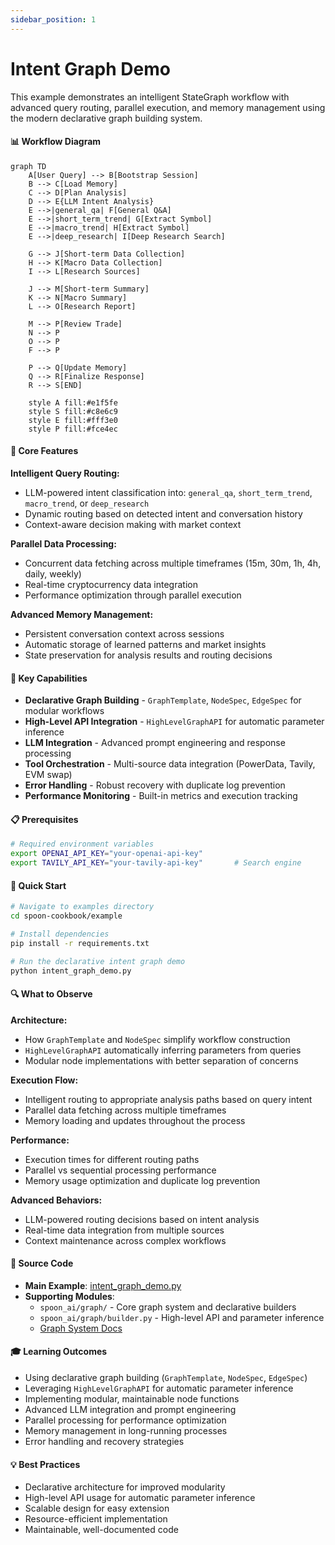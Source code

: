 ```yaml
---
sidebar_position: 1
---
```



# Intent Graph Demo

This example demonstrates an intelligent StateGraph workflow with advanced query routing, parallel execution, and memory management using the modern declarative graph building system.

#### 📊 **Workflow Diagram**

```mermaid
graph TD
    A[User Query] --> B[Bootstrap Session]
    B --> C[Load Memory]
    C --> D[Plan Analysis]
    D --> E{LLM Intent Analysis}
    E -->|general_qa| F[General Q&A]
    E -->|short_term_trend| G[Extract Symbol]
    E -->|macro_trend| H[Extract Symbol]
    E -->|deep_research| I[Deep Research Search]

    G --> J[Short-term Data Collection]
    H --> K[Macro Data Collection]
    I --> L[Research Sources]

    J --> M[Short-term Summary]
    K --> N[Macro Summary]
    L --> O[Research Report]

    M --> P[Review Trade]
    N --> P
    O --> P
    F --> P

    P --> Q[Update Memory]
    Q --> R[Finalize Response]
    R --> S[END]

    style A fill:#e1f5fe
    style S fill:#c8e6c9
    style E fill:#fff3e0
    style P fill:#fce4ec
```

#### 🎯 **Core Features**

**Intelligent Query Routing:**
- LLM-powered intent classification into: `general_qa`, `short_term_trend`, `macro_trend`, or `deep_research`
- Dynamic routing based on detected intent and conversation history
- Context-aware decision making with market context

**Parallel Data Processing:**
- Concurrent data fetching across multiple timeframes (15m, 30m, 1h, 4h, daily, weekly)
- Real-time cryptocurrency data integration
- Performance optimization through parallel execution

**Advanced Memory Management:**
- Persistent conversation context across sessions
- Automatic storage of learned patterns and market insights
- State preservation for analysis results and routing decisions

#### 🚀 **Key Capabilities**

- **Declarative Graph Building** - `GraphTemplate`, `NodeSpec`, `EdgeSpec` for modular workflows
- **High-Level API Integration** - `HighLevelGraphAPI` for automatic parameter inference
- **LLM Integration** - Advanced prompt engineering and response processing
- **Tool Orchestration** - Multi-source data integration (PowerData, Tavily, EVM swap)
- **Error Handling** - Robust recovery with duplicate log prevention
- **Performance Monitoring** - Built-in metrics and execution tracking

#### 📋 **Prerequisites**

```bash
# Required environment variables
export OPENAI_API_KEY="your-openai-api-key"
export TAVILY_API_KEY="your-tavily-api-key"       # Search engine
```

#### 🏃 **Quick Start**

```bash
# Navigate to examples directory
cd spoon-cookbook/example

# Install dependencies
pip install -r requirements.txt

# Run the declarative intent graph demo
python intent_graph_demo.py
```

#### 🔍 **What to Observe**

**Architecture:**
- How `GraphTemplate` and `NodeSpec` simplify workflow construction
- `HighLevelGraphAPI` automatically inferring parameters from queries
- Modular node implementations with better separation of concerns

**Execution Flow:**
- Intelligent routing to appropriate analysis paths based on query intent
- Parallel data fetching across multiple timeframes
- Memory loading and updates throughout the process

**Performance:**
- Execution times for different routing paths
- Parallel vs sequential processing performance
- Memory usage optimization and duplicate log prevention

**Advanced Behaviors:**
- LLM-powered routing decisions based on intent analysis
- Real-time data integration from multiple sources
- Context maintenance across complex workflows

#### 📁 **Source Code**

- **Main Example**: [intent_graph_demo.py](https://github.com/XSpoonAi/spoon-core/blob/main/examples/intent_graph_demo.py)
- **Supporting Modules**:
  - `spoon_ai/graph/` - Core graph system and declarative builders
  - `spoon_ai/graph/builder.py` - High-level API and parameter inference
  - [Graph System Docs](../core-concepts/graph-system.md)

#### 🎓 **Learning Outcomes**

- Using declarative graph building (`GraphTemplate`, `NodeSpec`, `EdgeSpec`)
- Leveraging `HighLevelGraphAPI` for automatic parameter inference
- Implementing modular, maintainable node functions
- Advanced LLM integration and prompt engineering
- Parallel processing for performance optimization
- Memory management in long-running processes
- Error handling and recovery strategies

#### 💡 **Best Practices**

- Declarative architecture for improved modularity
- High-level API usage for automatic parameter inference
- Scalable design for easy extension
- Resource-efficient implementation
- Maintainable, well-documented code

